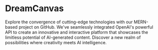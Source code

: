 # DreamCanvas
Explore the convergence of cutting-edge technologies with our MERN-based project on GitHub. We've seamlessly integrated OpenAI's powerful API to create an innovative and interactive platform that showcases the limitless potential of AI-generated content. Discover a new realm of possibilities where creativity meets AI intelligence.
